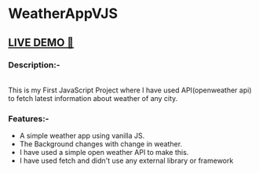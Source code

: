 # WeatherAppVJS

## <a href="https://mayukh24.github.io/WeatherAppVJS/" target="_blank">LIVE DEMO 🚀</a>

<h3>Description:-</h3><br>
This is my First JavaScript Project where I have used API(openweather api) to fetch latest information about weather of any city.

**<h3>Features:-</h3>**
  - A simple weather app using vanilla JS.
  - The Background changes with change in weather.
  - I have used a simple open weather API to make this.
  - I have used fetch and didn't use any external library or framework



